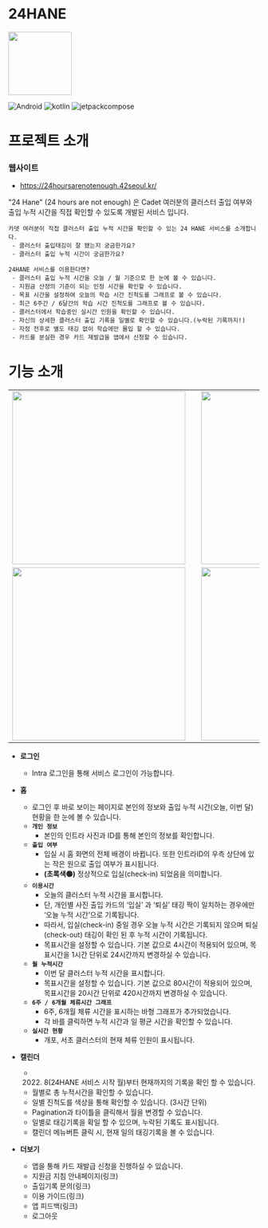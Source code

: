 # 24HANE
<img width="127" src="https://github.com/jaewon55/24hane/assets/68346312/2545835a-806a-4591-9094-386dc7202902">

![Android](https://img.shields.io/badge/Android-%2334A853?style=for-the-badge&logo=Android&logoColor=white)
![kotlin](https://img.shields.io/badge/Kotlin-%237F52FF?style=for-the-badge&logo=Kotlin&logoColor=white)
![jetpackcompose](https://img.shields.io/badge/jetpackcompose-%234285F4?style=for-the-badge&logo=jetpackcompose&logoColor=white)

# 프로젝트 소개

### 웹사이트
- https://24hoursarenotenough.42seoul.kr/

"24 Hane" (24 hours are not enough) 은 Cadet 여러분의 클러스터 출입 여부와 출입 누적 시간을 직접 확인할 수 있도록 개발된 서비스 입니다.

```
카뎃 여러분이 직접 클러스터 출입 누적 시간을 확인할 수 있는 24 HANE 서비스를 소개합니다.
 - 클러스터 출입태깅이 잘 됐는지 궁금한가요?
 - 클러스터 출입 누적 시간이 궁금한가요?

24HANE 서비스를 이용한다면?
 - 클러스터 출입 누적 시간을 오늘 / 월 기준으로 한 눈에 볼 수 있습니다.
 - 지원금 산정의 기준이 되는 인정 시간을 확인할 수 있습니다.
 - 목표 시간을 설정하여 오늘의 학습 시간 진척도를 그래프로 볼 수 있습니다.
 - 최근 6주간 / 6달간의 학습 시간 진척도를 그래프로 볼 수 있습니다.
 - 클러스터에서 학습중인 실시간 인원을 확인할 수 있습니다.
 - 자신의 상세한 클러스터 출입 기록을 일별로 확인할 수 있습니다.(누락된 기록까지!)
 - 자정 전후로 별도 태깅 없이 학습에만 몰입 할 수 있습니다.
 - 카드를 분실한 경우 카드 재발급을 앱에서 신청할 수 있습니다.
```

# 기능 소개

<table>
	<tr>
		<td><img width="347" src="https://github.com/jaewon55/24hane/assets/68346312/f3f07212-59f8-4932-9336-f97997a8c79a"><td>
		<td><img width="347" src="https://github.com/jaewon55/24hane/assets/68346312/33143564-f02d-4d07-bf53-a579d1c2929a"><td>
		<td><img width="347" src="https://github.com/jaewon55/24hane/assets/68346312/c0df211d-62b1-4314-93b6-90865c202815"><td>
	<tr>
	<tr>
		<td><img width="347" src="https://github.com/jaewon55/24hane/assets/68346312/4bc9b8d6-5026-4387-895a-54b4c1851e3c"><td>
		<td><img width="347" src="https://github.com/jaewon55/24hane/assets/68346312/7fa29fad-afce-414b-bc9b-882660ac1541"><td>
		<td><img width="347" src="https://github.com/jaewon55/24hane/assets/68346312/5e00b4f5-0b2c-46a1-985d-fff66df6c916"><td>
	<tr>
</table>

- **로그인**

  - Intra 로그인을 통해 서비스 로그인이 가능합니다.

- **홈**

  - 로그인 후 바로 보이는 페이지로 본인의 정보와 출입 누적 시간(오늘, 이번 달) 현황을 한 눈에 볼 수 있습니다.
  - **`개인 정보`**
    - 본인의 인트라 사진과 ID를 통해 본인의 정보를 확인합니다.
  - **`출입 여부`**
    - 입실 시 홈 화면의 전체 배경이 바뀝니다. 또한
      인트라ID의 우측 상단에 있는 작은 원으로 출입 여부가 표시됩니다.
    - **(초록색🟢)** 정상적으로 입실(check-in) 되었음을 의미합니다.
  - **`이용시간`**
    - 오늘의 클러스터 누적 시간을 표시합니다.
    - 단, 개인별 사진 출입 카드의 ‘입실’ 과 ‘퇴실’ 태깅 짝이 일치하는 경우에만 ‘오늘 누적 시간’으로 기록됩니다.
    - 따라서, 입실(check-in) 중일 경우 오늘 누적 시간은 기록되지 않으며 퇴실(check-out) 태깅이 확인 된 후 누적 시간이 기록됩니다.
    - 목표시간을 설정할 수 있습니다. 기본 값으로 4시간이 적용되어 있으며, 목표시간을 1시간 단위로 24시간까지 변경하실 수 있습니다.
  - **`월 누적시간`**
    - 이번 달 클러스터 누적 시간을 표시합니다.
    - 목표시간을 설정할 수 있습니다. 기본 값으로 80시간이 적용되어 있으며, 목표시간을 20시간 단위로 420시간까지 변경하실 수 있습니다.
  - **`6주 / 6개월 체류시간 그래프`**
    - 6주, 6개월 체류 시간을 표시하는 바형 그래프가 추가되었습니다.
    - 각 바를 클릭하면 누적 시간과 일 평균 시간을 확인할 수 있습니다.
  - **`실시간 현황`**
    - 개포, 서초 클러스터의 현재 체류 인원이 표시됩니다.

- **캘린더**

  - 2022. 8(24HANE 서비스 시작 월)부터 현재까지의 기록을 확인 할 수 있습니다.
  - 월별로 총 누적시간을 확인할 수 있습니다.
  - 일별 진척도를 색상을 통해 확인할 수 있습니다. (3시간 단위)
  - Pagination과 타이틀을 클릭해서 월을 변경할 수 있습니다.
  - 일별로 태깅기록을 확일 할 수 있으며, 누락된 기록도 표시됩니다.
  - 캘린더 메뉴버튼 클릭 시, 현재 일의 태깅기록을 볼 수 있습니다.

- **더보기**
  - 앱을 통해 카드 재발급 신청을 진행하실 수 있습니다.
  - 지원금 지침 안내페이지(링크)
  - 출입기록 문의(링크)
  - 이용 가이드(링크)
  - 앱 피드백(링크)
  - 로그아웃
